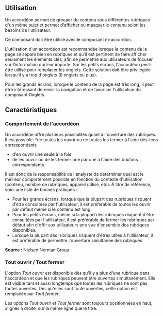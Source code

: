 ## Utilisation
Un accordéon permet de grouper du contenu sous différentes rubriques d'un même sujet et permet d'afficher ou masquer le contenu selon les besoins de l'utilisateur.

Ce composant doit être utilisé avec le composant <m-link url="../m-accordion/portrait">m-accordion</m-link>.

<modul-do>
L'utilisation d'un accordéon est recommandée lorsque le contenu de la page se sépare bien en rubriques et qu'il est pertinent de faire afficher seulement les éléments clés, afin de permettre aux utilisateurs de focuser sur l'information qui leur importe. Sur les petits écrans, l'accordéon peut-être utilisé pour remplacer les onglets. Cette solution doit être privilégiée lorsqu'il y a trop d'onglets (8 onglets ou plus).</modul-do>

<modul-dont>Pour les grands écrans, lorsque le contenu de la page est très long, il peut être intéressant de revoir la navigation et de favoriser l'utilisation du composant Onglets.</modul-dont>

## Caractéristiques
### Comportement de l'accordéon
Un accordéon offre plusieurs possibilités quant à l'ouverture des rubriques. Il est possible:
*de toutes les ouvrir ou de toutes les fermer à l'aide des liens correspondants
* d'en ouvrir une seule à la fois
* de les ouvrir ou de les fermer une par une à l'aide des boutons correspondants

Il est donc de la responsabilité de l'analyste de déterminer quel est le meilleur comportement possible en fonction du contexte d'utilisation (contenu, nombre de rubriques, appareil utilisé, etc). À titre de référence, voici une liste de bonnes pratiques :
* Pour les grands écrans, lorsque que la plupart des rubriques risquent d'être consultées par l'utilisateur, il est préférable de toutes les ouvrir par défaut même si le contenu est long.
* Pour les petits écrans, même si la plupart des rubriques risquent d'être consultées par l'utilisateur, il est préférable de fermer les rubriques par défaut afin d'offir aux utilisateurs une vue d'ensemble des rubriques disponibles.
* Lorsque la plupart des rubriques risquent d'êtres utiles à l'utilisateur, il est préférable de permettre l'ouverture simultanée des rubriques.

**Source :** <m-link url="http://www.nngroup.com/articles/accordions-complex-content/" target="_blank">Nielsen Norman Group</m-link>

### Tout ouvrir / Tout fermer
L'option *Tout ouvrir* est disponible dès qu'il y a plus d'une rubrique dans l'accordéon et que les rubriques peuvent être ouvertes simultanément. Elle est visible tant et aussi longtemps que toutes les rubriques ne sont pas toutes ouvertes. Dès qu'elles sont toute ouvertes, cette option est remplacée par *Tout fermer*.

Les options *Tout ouvrir* et *Tout fermer* sont toujours positionnées en haut, alignés à droite, sur la même ligne que le titre.